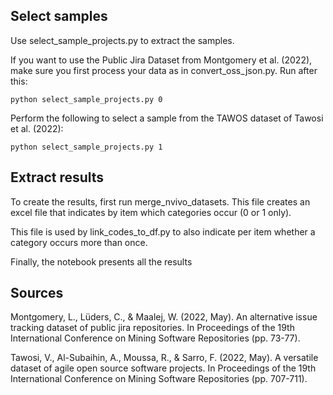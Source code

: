 ## Select samples

Use select_sample_projects.py to extract the samples. 

If you want to use the Public Jira Dataset from Montgomery et al. (2022), make sure you first process your data as in convert_oss_json.py.
Run after this:
```
python select_sample_projects.py 0
```
Perform the following to select a sample from the TAWOS dataset of Tawosi et al. (2022):

```
python select_sample_projects.py 1
```

## Extract results
To create the results, first run merge_nvivo_datasets. 
This file creates an excel file that indicates by item which categories occur (0 or 1 only).

This file is used by link_codes_to_df.py to also indicate per item whether a category occurs more than once.

Finally, the notebook presents all the results


## Sources
Montgomery, L., Lüders, C., & Maalej, W. (2022, May). An alternative issue tracking dataset of public jira repositories. In Proceedings of the 19th International Conference on Mining Software Repositories (pp. 73-77).

Tawosi, V., Al-Subaihin, A., Moussa, R., & Sarro, F. (2022, May). A versatile dataset of agile open source software projects. In Proceedings of the 19th International Conference on Mining Software Repositories (pp. 707-711).
